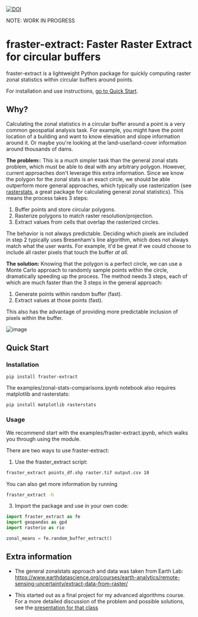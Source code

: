 [![DOI](https://zenodo.org/badge/117587281.svg)](https://zenodo.org/badge/latestdoi/117587281)

NOTE: WORK IN PROGRESS

# fraster-extract: Faster Raster Extract for circular buffers

fraster-extract is a lightweight Python package for quickly computing raster zonal statistics within circular buffers around points.

For installation and use instructions, [go to Quick Start](#quick-start).

## Why?

Calculating the zonal statistics in a circular buffer around a point is a very common geospatial analysis task. For example, you might have the point location of a building and want to know elevation and slope information around it. Or maybe you're looking at the land-use/land-cover information around thousands of dams.

**The problem:**: This is a *much* simpler task than the general zonal stats problem, which must be able to deal with any arbitrary polygon. However, current approaches don't leverage this extra information. Since we know the polygon for the zonal stats is an exact circle, we should be able outperform more general approaches, which typically use rasterization (see [rasterstats](https://pythonhosted.org/rasterstats/), a great package for calculating general zonal statistics). This means the process takes 3 steps:

1. Buffer points and store circular polygons.
2. Rasterize polygons to match raster resolution/projection.
3. Extract values from cells that overlap the rasterized circles. 

The behavior is not always predictable. Deciding which pixels are included in step 2 typically uses Bresenham's line algorithm, which does not always match what the user wants. For example, it'd be great if we could choose to include all raster pixels that touch the buffer *at all*. 

**The solution:** Knowing that the polygon is a perfect circle, we can use a Monte Carlo approach to randomly sample points within the circle, dramatically speeding up the process. The method needs 3 steps, each of which are much faster than the 3 steps in the general approach:
1. Generate points within random buffer (fast).
2. Extract values at those points (fast).

This also has the advantage of providing more predictable inclusion of pixels within the buffer. 

![image](https://github.com/user-attachments/assets/50bca067-36db-4e80-bb72-39d71534617f)


## Quick Start

### Installation

```
pip install fraster-extract
```

The examples/zonal-stats-comparisons.ipynb notebook also requires matplotlib and rasterstats:
```
pip install matplotlib rasterstats
```

### Usage

We recommend start with the examples/fraster-extract.ipynb, which walks you through using the module.

There are two ways to use fraster-extract:

1. Use the fraster_extract script:

```bash
fraster_extract points_df.shp raster.tif output.csv 10
```

You can also get more information by running
```bash
fraster_extract -h
```

3. Import the package and use in your own code:

```python
import fraster_extract as fe
import geopandas as gpd
import rasterio as rio

zonal_means = fe.random_buffer_extract()
```

## Extra information

- The general zonalstats approach and data was taken from Earth Lab: https://www.earthdatascience.org/courses/earth-analytics/remote-sensing-uncertainty/extract-data-from-raster/

- This started out as a final project for my advanced algorithms course. For a more detailed discussion of the problem and possible solutions, see the [presentation for that class](https://pythonhosted.org/rasterstats/)
